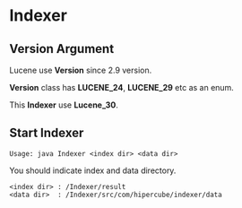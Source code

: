 # Indexer

## Version Argument
Lucene use **Version** since 2.9 version.

**Version** class has **LUCENE_24**, **LUCENE_29** etc as an enum.

This **Indexer** use **Lucene_30**.


## Start Indexer
```
Usage: java Indexer <index dir> <data dir>
```
You should indicate index and data directory.

```
<index dir> : /Indexer/result
<data dir>  : /Indexer/src/com/hipercube/indexer/data
```
